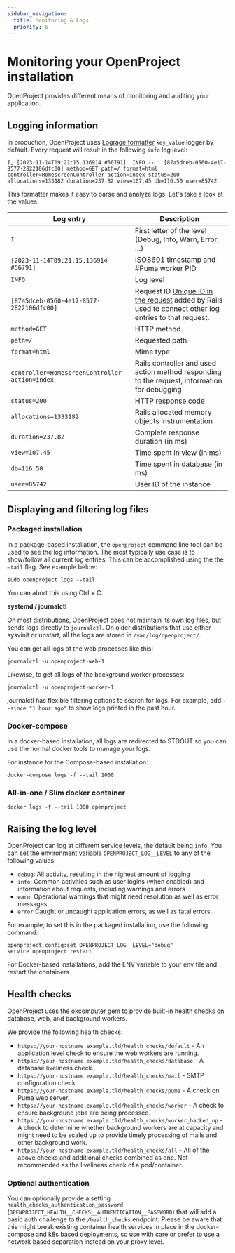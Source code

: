 ```yaml
---
sidebar_navigation:
  title: Monitoring & Logs
  priority: 6
---
```


# Monitoring your OpenProject installation

OpenProject provides different means of monitoring and auditing your application.

## Logging information

In production, OpenProject uses [Lograge formatter](https://github.com/roidrage/lograge) `key_value` logger by default. Every request will result in the following `info` log level:

```text
I, [2023-11-14T09:21:15.136914 #56791]  INFO -- : [87a5dceb-0560-4e17-8577-2822106dfc00] method=GET path=/ format=html controller=HomescreenController action=index status=200 allocations=133182 duration=237.82 view=107.45 db=116.50 user=85742
```

This formatter makes it easy to parse and analyze logs. Let's take a look at the values:

| Log entry                                      | Description                                                  |
| ---------------------------------------------- | ------------------------------------------------------------ |
| `I`                                            | First letter of the level (Debug, Info, Warn, Error, ...)    |
| `[2023-11-14T09:21:15.136914 #56791]`          | ISO8601 timestamp and #Puma worker PID                       |
| `INFO`                                         | Log level                                                    |
| `[87a5dceb-0560-4e17-8577-2822106dfc00]`       | Request ID [Unique ID in the request](https://api.rubyonrails.org/classes/ActionDispatch/RequestId.html) added by Rails used to connect other log entries to that request. |
| `method=GET`                                   | HTTP method                                                  |
| `path=/`                                       | Requested path                                               |
| `format=html`                                  | Mime type                                                    |
| `controller=HomescreenController action=index` | Rails controller and used action method responding to the request, information for debugging |
| `status=200`                                   | HTTP response code                                           |
| `allocations=1333182`                          | Rails allocated memory objects instrumentation               |
| `duration=237.82`                              | Complete response duration (in ms)                           |
| `view=107.45`                                  | Time spent in view (in ms)                                   |
| `db=116.50`                                    | Time spent in database (in ms)                               |
| `user=85742`                                   | User ID of the instance                                      |

## Displaying and filtering log files

### Packaged installation

In a package-based installation, the `openproject` command line tool can be
used to see the log information. The most typically use case is to show/follow
all current log entries. This can be accomplished using the the `–tail` flag.
See example below:

```shell
sudo openproject logs --tail
```

You can abort this using Ctrl + C.

**systemd / journalctl**

On most distributions, OpenProject does not maintain its own log files, but sends logs directly to `journalctl`. On older distributions that use either sysvinit or upstart, all the logs are stored in `/var/log/openproject/`.

You can get all logs of the web processes like this:

```shell
journalctl -u openproject-web-1
```

Likewise, to get all logs of the background worker processes:

```shell
journalctl -u openproject-worker-1
```

journalctl has flexible filtering options to search for logs. For example, add `--since "1 hour ago"` to show logs printed in the past hour.

### Docker-compose

In a docker-based installation, all logs are redirected to STDOUT so you can use the normal docker tools to manage your logs.

For instance for the Compose-based installation:

```shell
docker-compose logs -f --tail 1000
```

### All-in-one / Slim docker container

```shell
docker logs -f --tail 1000 openproject
```

## Raising the log level

OpenProject can log at different service levels, the default being `info`. You can set the [environment variable](../../configuration/environment/#environment-variables) `OPENPROJECT_LOG__LEVEL` to any of the following values:

- `debug`: All activity, resulting in the highest amount of logging
- `info`: Common activities such as user logins (when enabled) and information about requests, including warnings and errors
- `warn`: Operational warnings that might need resolution as well as error messages
- `error` Caught or uncaught application errors, as well as fatal errors.

For example, to set this in the packaged installation, use the following command:

```shell
openproject config:set OPENPROJECT_LOG__LEVEL="debug"
service openproject restart
```

For Docker-based installations, add the ENV variable to your env file and restart the containers.

## Health checks

OpenProject uses the [okcomputer gem](https://github.com/sportngin/okcomputer) to provide built-in health checks on database, web, and background workers.

We provide the following health checks:

- `https://your-hostname.example.tld/health_checks/default` - An application level check to ensure the web workers are running.
- `https://your-hostname.example.tld/health_checks/database` - A database liveliness check.
- `https://your-hostname.example.tld/health_checks/mail` - SMTP configuration check.
- `https://your-hostname.example.tld/health_checks/puma` - A check on Puma web server.
- `https://your-hostname.example.tld/health_checks/worker` - A check to ensure background jobs are being processed.
- `https://your-hostname.example.tld/health_checks/worker_backed_up` - A check to determine whether background workers are at capacity and might need to be scaled up to provide timely processing of mails and other background work.
- `https://your-hostname.example.tld/health_checks/all` - All of the above checks and additional checks combined as one. Not recommended as the liveliness check of a pod/container.

### Optional authentication

You can optionally provide a setting `health_checks_authentication_password` (`OPENPROJECT_HEALTH__CHECKS__AUTHENTICATION__PASSWORD`) that will add a basic auth challenge to the `/health_checks` endpoint. Please be aware that this might break existing container health services in place in the docker-compose and k8s based deployments, so use with care or prefer to use a network based separation instead on your proxy level.
